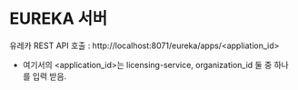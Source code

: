 # EUREKA 서버

유레카 REST API 호출 : http://localhost:8071/eureka/apps/<appliation_id>
* 여기서의 <application_id>는 licensing-service, organization_id 둘 중 하나를 입력 받음.

